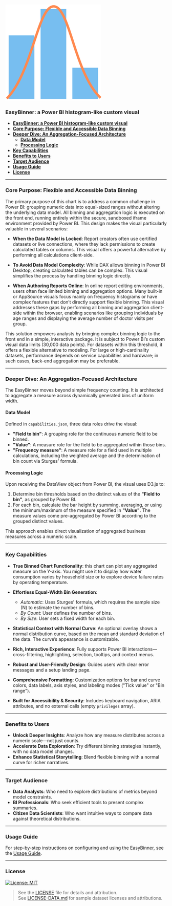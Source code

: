 ![Logo](./assets/logo.svg)
### **EasyBinner: a Power BI histogram-like custom visual**
- [**EasyBinner: a Power BI histogram-like custom visual**](#easybinner-a-power-bi-histogram-like-custom-visual)
- [**Core Purpose: Flexible and Accessible Data Binning**](#core-purpose-flexible-and-accessible-data-binning)
- [**Deeper Dive: An Aggregation-Focused Architecture**](#deeper-dive-an-aggregation-focused-architecture)
  - [**Data Model**](#data-model)
  - [**Processing Logic**](#processing-logic)
- [**Key Capabilities**](#key-capabilities)
- [**Benefits to Users**](#benefits-to-users)
- [**Target Audience**](#target-audience)
- [**Usage Guide**](#usage-guide)
- [**License**](#license)


---

### **Core Purpose: Flexible and Accessible Data Binning**

The primary purpose of this chart is to address a common challenge in Power BI: grouping numeric data into equal-sized ranges without altering the underlying data model. All binning and aggregation logic is executed on the front end, running entirely within the secure, sandboxed iframe environment provided by Power BI. This design makes the visual particularly valuable in several scenarios:

  * **When the Data Model is Locked**: Report creators often use certified datasets or live connections, where they lack permissions to create calculated tables or columns. This visual offers a powerful alternative by performing all calculations client-side.

  * **To Avoid Data Model Complexity**: While DAX allows binning in Power BI Desktop, creating calculated tables can be complex. This visual simplifies the process by handling binning logic directly.

  * **When Authoring Reports Online**: In online report editing environments, users often face limited binning and aggregation options. Many built-in or AppSource visuals focus mainly on frequency histograms or have complex features that don’t directly support flexible binning. This visual addresses these gaps by performing all binning and aggregation client-side within the browser, enabling scenarios like grouping individuals by age ranges and displaying the average number of doctor visits per group.

This solution empowers analysts by bringing complex binning logic to the front end in a simple, interactive package. It is subject to Power BI’s custom visual data limits (30,000 data points). For datasets within this threshold, it offers a flexible alternative to modeling. For large or high-cardinality datasets, performance depends on service capabilities and hardware; in such cases, back-end aggregation may be preferable.

---

### **Deeper Dive: An Aggregation-Focused Architecture**

The EasyBinner moves beyond simple frequency counting. It is architected to aggregate a measure across dynamically generated bins of uniform width.

#### **Data Model**

Defined in `capabilities.json`, three data roles drive the visual:

  * **"Field to bin"**: A grouping role for the continuous numeric field to be binned.
  * **"Value"**: A measure role for the field to be aggregated within those bins.
  * **"Frequency measure"**: A measure role for a field used in multiple calculations, including the weighted average and the determination of bin count via Sturges' formula.

#### **Processing Logic**

Upon receiving the DataView object from Power BI, the visual uses D3.js to:

1.  Determine bin thresholds based on the distinct values of the **"Field to bin"**, as grouped by Power BI.
2.  For each bin, calculate the bar height by summing, averaging, or using the minimum/maximum of the measure specified in **"Value"**. The measure values come pre-aggregated by Power BI according to the grouped distinct values.

This approach enables direct visualization of aggregated business measures across a numeric scale.

---

### **Key Capabilities**

  * **True Binned Chart Functionality**: this chart can plot any aggregated measure on the Y-axis. You might use it to display how water consumption varies by household size or to explore device failure rates by operating temperature.

  * **Effortless Equal-Width Bin Generation**:

      * *Automatic*: Uses Sturges' formula, which requires the sample size (N) to estimate the number of bins.
      * *By Count*: User defines the number of bins.
      * *By Size*: User sets a fixed width for each bin.

  * **Statistical Context with Normal Curve**: An optional overlay shows a normal distribution curve, based on the mean and standard deviation of the data. The curve’s appearance is customizable.

  * **Rich, Interactive Experience**: Fully supports Power BI interactions—cross-filtering, highlighting, selection, tooltips, and context menus.

  * **Robust and User-Friendly Design**: Guides users with clear error messages and a setup landing page.

  * **Comprehensive Formatting**: Customization options for bar and curve colors, data labels, axis styles, and labeling modes ("Tick value" or "Bin range").

  * **Built for Accessibility & Security**: Includes keyboard navigation, ARIA attributes, and no external calls (empty `privileges` array).

---

### **Benefits to Users**

  * **Unlock Deeper Insights**: Analyze how any measure distributes across a numeric scale—not just counts.
  * **Accelerate Data Exploration**: Try different binning strategies instantly, with no data model changes.
  * **Enhance Statistical Storytelling**: Blend flexible binning with a normal curve for richer narratives.

---

### **Target Audience**

  * **Data Analysts**: Who need to explore distributions of metrics beyond model constraints.
  * **BI Professionals**: Who seek efficient tools to present complex summaries.
  * **Citizen Data Scientists**: Who want intuitive ways to compare data against theoretical distributions.

---

### **Usage Guide**

For step-by-step instructions on configuring and using the EasyBinner, see the [Usage Guide](USAGE.md).

---

### **License**

[![License: MIT](https://img.shields.io/badge/License-MIT-yellow.svg)](https://opensource.org/licenses/MIT)

> See the [LICENSE](./LICENSE) file for details and attribution.  
> See [LICENSE-DATA.md](./LICENSE-DATA.md) for sample dataset licenses and attributions.